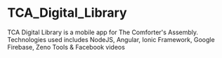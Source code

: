 # TCA_Digital_Library
TCA Digital Library is a mobile app for The Comforter's Assembly. Technologies used includes NodeJS, Angular, Ionic Framework, Google Firebase, Zeno Tools &amp; Facebook videos
